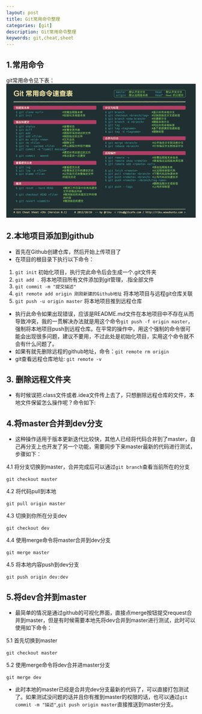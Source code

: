 ```yaml
---
layout: post
title: Git常用命令整理
categories: [git]
description: Git常用命令整理
keywords: git,cheat,sheet
---
```


## 1.常用命令

git常用命令见下表：
![Alt text](https://github.com/gongenbo/gongenbo.github.io/raw/master/img/git/git_cheat_sheet.jpg)


## 2.本地项目添加到github
- 首先在Github创建仓库，然后开始上传项目了 
- 在项目的根目录下执行以下命令：
1. `git init` 初始化项目，执行完此命令后会生成一个.git文件夹 
2. `git add .` 将本地项目所有文件添加到git管理，.指全部文件 
3. `git commit -m "提交描述" `
4. `git remote add origin 刚刚新建的Github地址`   将本地项目与远程git仓库关联 
5. `git push -u origin master` 将本地项目推到远程仓库
- 执行此命令如果出现错误，应该是README.md文件在本地项目中不存在从而导致冲突，我的一贯解决办法就是用这个命令`git push -f origin master`，强制将本地项目push到远程仓库。在平常的操作中，用这个强制的命令很可能会出现很多问题，建议不要用，不过此处是初始化项目，实用这个命令就不会有什么问题了。 
- 如果有就先删除远程的github地址，命令：`git remote rm origin` 
- git查看远程仓库地址: `git remote -v`


## 3. 删除远程文件夹
- 有时候误把.class文件或者.idea文件传上去了，只想删除远程仓库的文件，本地文件保留怎么操作呢？命令如下:

## 4.将master合并到dev分支
- 这种操作适用于版本更新迭代比较快，其他人已经将代码合并到了master，自己再分支上也开发了另一个功能，需要同步下来master最新的代码进行测试，步骤如下：

4.1 将分支切换到master，合并完成后可以通过`git branch`查看当前所在的分支

```git checkout master```

4.2 将代码pull到本地

```git pull origin master```

4.3 切换到你所在分支dev

```git checkout dev```

4.4 使用merge命令将master合并到dev分支

```git merge master```

4.5 将本地内容push到dev分支

```git push origin dev:dev```

## 5.将dev合并到master
- 最简单的情况是通过github的可视化界面，直接点merge按钮提交request合并到master，但是有时候需要本地先将dev合并到master进行测试，此时可以使用如下命令：

5.1 首先切换到master

```git checkout master```

5.2 使用merge命令将dev合并进master分支

```git merge dev```

- 此时本地的master已经是合并完dev分支最新的代码了，可以直接打包测试了。如果测试没问题的话并且你有推到master的权限的话，也可以通过`git commit -m "描述"`,`git push origin master`直接推送到master分支。